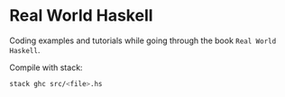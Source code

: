 # Real World Haskell

Coding examples and tutorials while going through the book `Real World Haskell`.

Compile with stack:
```sh
stack ghc src/<file>.hs
```
